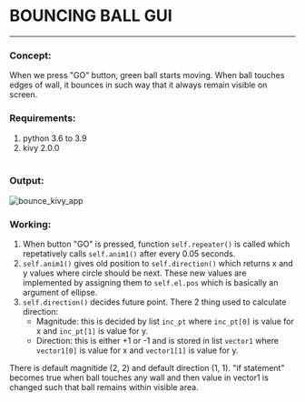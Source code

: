 # BOUNCING BALL GUI
---
### Concept:
When we press "GO" button, green ball starts moving. When ball touches edges of wall, it bounces in such way that it always remain visible on screen. <br/>
### Requirements:
1. python 3.6 to 3.9
2. kivy 2.0.0 <br/><br/>
### Output:
![bounce_kivy_app](https://user-images.githubusercontent.com/70983924/139490394-6c5bf01a-da65-4167-9dcb-72135782be9d.png)

### Working:
1. When button "GO" is pressed, function `self.repeater()` is called which repetatively calls `self.anim1()` after every 0.05 seconds.<br/>
2. `self.anim1()` gives old position to `self.direction()` which returns x and y values where circle should be next. These new values are implemented by assigning them to `self.el.pos` which is basically an argument of ellipse.<br/>
3. `self.direction()` decides future point. There 2 thing used to calculate direction:<br/>
   * Magnitude: this is decided by list `inc_pt` where `inc_pt[0]` is value for x and `inc_pt[1]` is value for y.
   * Direction: this is either +1 or -1 and is stored in list `vector1` where `vector1[0]` is value for x and `vector1[1]` is value for y.<br/>

There is default magnitide (2, 2) and default direction (1, 1). "if statement" becomes true when ball touches any wall and then value in vector1 is changed such that ball remains within visible area.
